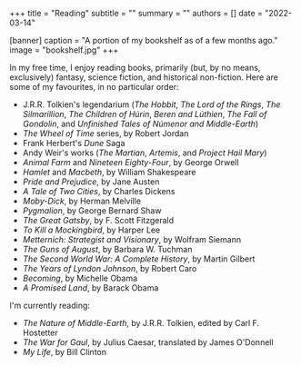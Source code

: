 +++
title = "Reading"
subtitle = ""
summary = ""
authors = []
date = "2022-03-14"

[banner]
  caption = "A portion of my bookshelf as of a few months ago."
  image = "bookshelf.jpg"
+++

In my free time, I enjoy reading books, primarily (but, by no means, exclusively) fantasy, science fiction, and historical non-fiction. Here are some of my favourites, in no particular order:

* J.R.R. Tolkien's legendarium (*The Hobbit*, *The Lord of the Rings*, *The Silmarillion*, *The Children of Húrin*, *Beren and Lúthien*, *The Fall of Gondolin*, and *Unfinished Tales of Númenor and Middle-Earth*)
* *The Wheel of Time* series, by Robert Jordan
* Frank Herbert's *Dune* Saga
* Andy Weir's works (*The Martian*, *Artemis*, and *Project Hail Mary*)
* *Animal Farm* and *Nineteen Eighty-Four*, by George Orwell
* *Hamlet* and *Macbeth*, by William Shakespeare
* *Pride and Prejudice*, by Jane Austen
* *A Tale of Two Cities*, by Charles Dickens
* *Moby-Dick*, by Herman Melville
* *Pygmalion*, by George Bernard Shaw
* *The Great Gatsby*, by F. Scott Fitzgerald
* *To Kill a Mockingbird*, by Harper Lee
* *Metternich: Strategist and Visionary*, by Wolfram Siemann
* *The Guns of August*, by Barbara W. Tuchman
* *The Second World War: A Complete History*, by Martin Gilbert
* *The Years of Lyndon Johnson*, by Robert Caro
* *Becoming*, by Michelle Obama
* *A Promised Land*, by Barack Obama

I'm currently reading:

* *The Nature of Middle-Earth*, by J.R.R. Tolkien, edited by Carl F. Hostetter
* *The War for Gaul*, by Julius Caesar, translated by James O'Donnell
* *My Life*, by Bill Clinton
